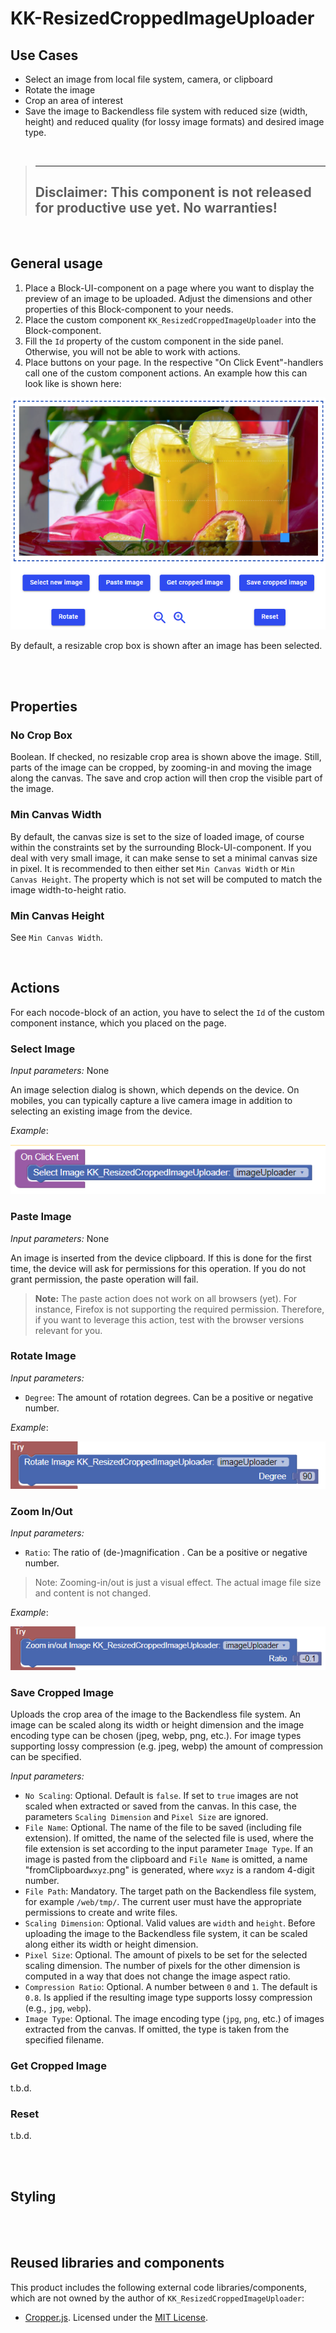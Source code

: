 # KK-ResizedCroppedImageUploader

## Use Cases
- Select an image from local file system, camera, or clipboard
- Rotate the image
- Crop an area of interest
- Save the image to Backendless file system with reduced size (width, height) and reduced quality (for lossy image formats) and desired image type.

<br>

> ---
>**Disclaimer**: This component is not released for productive use yet. No warranties!
> ---

<br>

## General usage
1. Place a Block-UI-component on a page where you want to display the preview of an image to be uploaded. Adjust the dimensions and other properties of this Block-component to your needs.
2. Place the custom component ``KK_ResizedCroppedImageUploader`` into the Block-component. 
3. Fill the ``Id`` property of the custom component in the side panel. Otherwise, you will not be able to work with actions.
4. Place buttons on your page. In the respective "On Click Event"-handlers call one of the custom component actions. An example how this can look like is shown here:

![sample](./assets/sample.png)

By default, a resizable crop box is shown after an image has been selected.

<br>
<br>

## Properties

### No Crop Box
Boolean. If checked, no resizable crop area is shown above the image. Still, parts of the image can be cropped, by zooming-in and moving the image along the canvas. The save and crop action will then crop the visible part of the image.

### Min Canvas Width
By default, the canvas size is set to the size of loaded image, of course within the constraints set by the surrounding Block-UI-component. If you deal with very small image, it can make sense to set a minimal canvas size in pixel. It is recommended to then either set ``Min Canvas Width`` or ``Min Canvas Height``. The property which is not set will be computed to match the image width-to-height ratio.

### Min Canvas Height
See ``Min Canvas Width``.

<br>

## Actions
For each nocode-block of an action, you have to select the ``Id`` of the custom component instance, which you placed on the page.

### Select Image
*Input parameters:* None

An image selection dialog is shown, which depends on the device. On mobiles, you can typically capture a live camera image in addition to selecting an existing image from the device.

*Example*:

![On Click Handler](./assets/select.png)

### Paste Image
*Input parameters:* None

An image is inserted from the device clipboard. If this is done for the first time, the device will ask for permissions for this operation. If you do not grant permission, the paste operation will fail. 

> **Note:** The paste action does not work on all browsers (yet). For instance, Firefox is not supporting the required permission. Therefore, if you want to leverage this action, test with the browser versions relevant for you.

### Rotate Image
*Input parameters:* 
- ``Degree``: The amount of rotation degrees. Can be a positive or negative number.

*Example*:

![On Click Handler](./assets/rotate.png)


### Zoom In/Out
*Input parameters:* 
- ``Ratio``: The ratio of (de-)magnification . Can be a positive or negative number.

> Note: Zooming-in/out is  just a visual effect. The actual image file size and content is not changed.

*Example*:

![On Click Handler](./assets/zoom.png)

### Save Cropped Image
Uploads the crop area of the image to the Backendless file system. An image can be scaled along its width or height dimension and the image encoding type can be chosen (jpeg, webp, png, etc.). For image types supporting lossy compression (e.g. jpeg, webp) the amount of compression can be specified.

*Input parameters:*
- ``No Scaling``: Optional. Default is ``false``. If set to ``true`` images are not scaled when extracted or saved from the canvas. In this case, the parameters ``Scaling Dimension`` and ``Pixel Size`` are ignored.
- ``File Name``: Optional. The name of the file to be saved (including file extension). If omitted, the name of the selected file is used, where the file extension is set according to the input parameter ``Image Type``. If an image is pasted from the clipboard and ``File Name`` is omitted, a name "fromClipboard``wxyz``.png" is generated, where ``wxyz`` is a random 4-digit number.
- ``File Path``: Mandatory. The target path on the Backendless file system, for example ``/web/tmp/``. The current user must have the appropriate permissions to create and write files.
- ``Scaling Dimension``: Optional. Valid values are ``width`` and ``height``. Before uploading the image to the Backendless file system, it can be scaled along either its width or height dimension.
- ``Pixel Size``: Optional. The amount of pixels to be set for the selected scaling dimension. The number of pixels for the other dimension is computed in a way that does not change the image aspect ratio.
- ``Compression Ratio``: Optional. A number between ``0`` and ``1``. The default is ``0.8``. Is applied if the resulting image type supports lossy compression (e.g., ``jpg``, ``webp``).
- ``Image Type``: Optional. The image encoding type (``jpg``, ``png``, etc.) of images extracted from the canvas. If omitted, the type is taken from the specified filename.


### Get Cropped Image
t.b.d.

### Reset
t.b.d.

<br>
<br>

## Styling

<br>
<br>

## Reused libraries and components
This product includes the following external code libraries/components, which are not owned by the author of ``KK_ResizedCroppedImageUploader``:

- [Cropper.js](https://fengyuanchen.github.io/cropperjs/). Licensed under the [MIT License](https://github.com/fengyuanchen/cropperjs/blob/main/LICENSE).